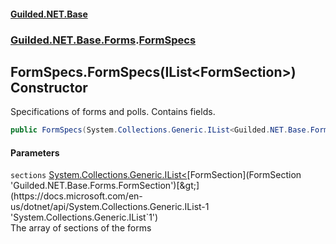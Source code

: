 
#### [Guilded.NET.Base](index 'index')
### [Guilded.NET.Base.Forms](index#Guilded_NET_Base_Forms 'Guilded.NET.Base.Forms').[FormSpecs](FormSpecs 'Guilded.NET.Base.Forms.FormSpecs')
## FormSpecs.FormSpecs(IList&lt;FormSection&gt;) Constructor
Specifications of forms and polls. Contains fields.  
```csharp
public FormSpecs(System.Collections.Generic.IList<Guilded.NET.Base.Forms.FormSection> sections);
```

#### Parameters
<a name='Guilded_NET_Base_Forms_FormSpecs_FormSpecs(System_Collections_Generic_IList_Guilded_NET_Base_Forms_FormSection_)_sections'></a>
`sections` [System.Collections.Generic.IList&lt;](https://docs.microsoft.com/en-us/dotnet/api/System.Collections.Generic.IList-1 'System.Collections.Generic.IList`1')[FormSection](FormSection 'Guilded.NET.Base.Forms.FormSection')[&gt;](https://docs.microsoft.com/en-us/dotnet/api/System.Collections.Generic.IList-1 'System.Collections.Generic.IList`1')  
The array of sections of the forms
  
